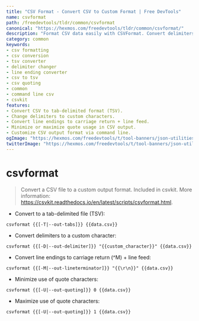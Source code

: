 ```yaml
---
title: "CSV Format - Convert CSV to Custom Format | Free DevTools"
name: csvformat
path: /freedevtools/tldr/common/csvformat
canonical: "https://hexmos.com/freedevtools/tldr/common/csvformat/"
description: "Format CSV data easily with CSVFormat. Convert delimiters and line endings to create custom CSV outputs. Free online tool, no registration required."
category: common
keywords:
- csv formatting
- csv conversion
- tsv converter
- delimiter changer
- line ending converter
- csv to tsv
- csv quoting
- common
- command line csv
- csvkit
features:
- Convert CSV to tab-delimited format (TSV).
- Change delimiters to custom characters.
- Convert line endings to carriage return + line feed.
- Minimize or maximize quote usage in CSV output.
- Customize CSV output format via command line.
ogImage: "https://hexmos.com/freedevtools/t/tool-banners/json-utilities-banner.png"
twitterImage: "https://hexmos.com/freedevtools/t/tool-banners/json-utilities-banner.png"
---
```


# csvformat

> Convert a CSV file to a custom output format.
> Included in csvkit.
> More information: <https://csvkit.readthedocs.io/en/latest/scripts/csvformat.html>.

- Convert to a tab-delimited file (TSV):

`csvformat {{[-T|--out-tabs]}} {{data.csv}}`

- Convert delimiters to a custom character:

`csvformat {{[-D|--out-delimiter]}} "{{custom_character}}" {{data.csv}}`

- Convert line endings to carriage return (^M) + line feed:

`csvformat {{[-M|--out-lineterminator]}} "{{\r\n}}" {{data.csv}}`

- Minimize use of quote characters:

`csvformat {{[-U|--out-quoting]}} 0 {{data.csv}}`

- Maximize use of quote characters:

`csvformat {{[-U|--out-quoting]}} 1 {{data.csv}}`
